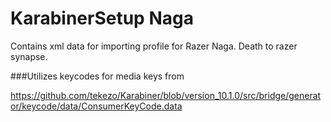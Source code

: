 # KarabinerSetup Naga

Contains xml data for importing profile for Razer Naga. Death to razer synapse.

###Utilizes keycodes for media keys from

https://github.com/tekezo/Karabiner/blob/version_10.1.0/src/bridge/generator/keycode/data/ConsumerKeyCode.data
